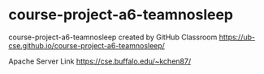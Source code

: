 
# course-project-a6-teamnosleep
course-project-a6-teamnosleep created by GitHub Classroom
https://ub-cse.github.io/course-project-a6-teamnosleep/


Apache Server Link
https://cse.buffalo.edu/~kchen87/
